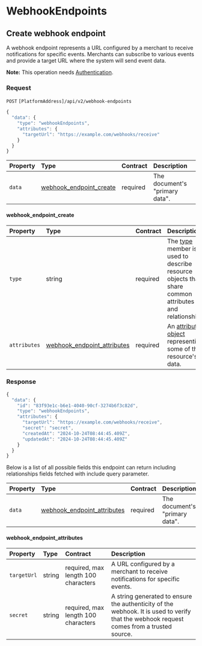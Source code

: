 <!-- AUTOMATICALLY GENERATED, DO NOT MODIFY -->
# WebhookEndpoints

## Create webhook endpoint

A webhook endpoint represents a URL configured by a merchant to receive notifications for specific events. 
Merchants can subscribe to various events and provide a target URL where the system will send event data.

**Note:** This operation needs [Authentication](../essential-guide/authentication.md).

### Request

`POST` `[PlatformAddress]/api/v2/webhook-endpoints`

```javascript
{
  "data": {
    "type": "webhookEndpoints",
    "attributes": {
      "targetUrl": "https://example.com/webhooks/receive"
    }
  }
}
```

| Property | Type | Contract | Description |
| :-- | :-- | :-- | :-- |
| `data` | [webhook_endpoint_create](webhookendpoints.md#webhook_endpoint_create) | required | The document's "primary data". |

#### webhook_endpoint_create

| Property | Type | Contract | Description |
| :-- | :-- | :-- | :-- |
| `type` | string | required | The [type](https://jsonapi.org/format/#document-resource-object-identification) member is used to describe resource objects that share common attributes and relationships. |
| `attributes` | [webhook_endpoint_attributes](webhookendpoints.md#webhook_endpoint_attributes) | required | An [attributes object](https://jsonapi.org/format/#document-resource-object-attributes) representing some of the resource's data. |

### Response

```javascript
{
  "data": {
    "id": "83f93e1c-b6e1-4040-90cf-3274b6f3c82d",
    "type": "webhookEndpoints",
    "attributes": {
      "targetUrl": "https://example.com/webhooks/receive",
      "secret": "secret",
      "createdAt": "2024-10-24T08:44:45.409Z",
      "updatedAt": "2024-10-24T08:44:45.409Z"
    }
  }
}
```
Below is a list of all possible fields this endpoint can return including relationships fields fetched with include query parameter.

| Property | Type | Contract | Description |
| :-- | :-- | :-- | :-- |
| `data` | [webhook_endpoint_attributes](webhookendpoints.md#webhook_endpoint_attributes) | required | The document's "primary data". |

#### webhook_endpoint_attributes

| Property | Type | Contract | Description |
| :-- | :-- | :-- | :-- |
| `targetUrl` | string | required, max length 100 characters | A URL configured by a merchant to receive notifications for specific events. |
| `secret` | string | required, max length 100 characters | A string generated to ensure the authenticity of the webhook. It is used to verify that the webhook request comes from a trusted source. |
